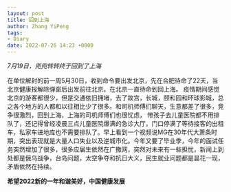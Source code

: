 ```yaml
---
layout: post
title: 回到上海
author: Zhang YiPeng
tags:
- Diary
date: 2022-07-26 14:23 +0800
---
```

*7月19日，兜兜转转终于回到了上海*

在单位解封的前一周5月30日，收到命令要出发北京，先在合肥待命了22天，当北京健康报解除弹窗后出发前往北京。在北京一直待命到回上海。
疫情期间感觉北京的游客都很少，但是交通依旧拥堵，去了故宫，长城，颐和园和环球影城，总之各个地方的人都和以往相比少了很多。和司机师傅们聊天，生意都差了很多，竞争很激烈，回到上海，上海的司机师傅们也很忧虑， 带孩子去儿童医院都不用排队了，还记得曾经凌晨三点儿童医院爆满的急诊大厅，门口停满了等待接客的出租车，私家车进地库也不需要排队了。早上看到一个视频说MG在30年代大萧条时期，突出表现就是大量人口失业以及逆城市化。今年又要了毕业季，今年的面试任务突然增加了很多，很多应届生依然在广撒网，突然对未来有一些担忧，新闻上到处都是俄乌战争，台岛问题，太空争夺和抗日大义，民生就业问题都是昙花一现，矛盾依然在持续。


**希望2022新的一年和谐美好，中国健康发展**